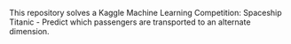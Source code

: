 This repository solves a Kaggle Machine Learning Competition:
Spaceship Titanic - Predict which passengers are transported to an alternate dimension.
